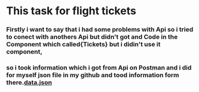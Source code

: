 # This task for flight tickets
### Firstly i want to say that i had some problems with Api so i tried to conect with anothers Api but didn't got and Code in the Component which called{Tickets} but i didin't use it component,
### so i took information which i got from Api on Postman and i did for myself json file in my github and tood information form there.<a href="https://github.com/Elbaraa-Saber/ticketsFakeApi/blob/main/data.json">data.json</a>

